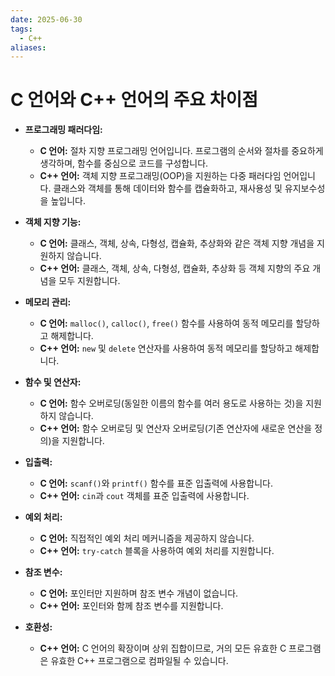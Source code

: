 ```yaml
---
date: 2025-06-30
tags:
  - C++
aliases:
---
```


# C 언어와 C++ 언어의 주요 차이점

*   **프로그래밍 패러다임:**
    *   **C 언어:** 절차 지향 프로그래밍 언어입니다. 프로그램의 순서와 절차를 중요하게 생각하며, 함수를 중심으로 코드를 구성합니다.
    *   **C++ 언어:** 객체 지향 프로그래밍(OOP)을 지원하는 다중 패러다임 언어입니다. 클래스와 객체를 통해 데이터와 함수를 캡슐화하고, 재사용성 및 유지보수성을 높입니다.

*   **객체 지향 기능:**
    *   **C 언어:** 클래스, 객체, 상속, 다형성, 캡슐화, 추상화와 같은 객체 지향 개념을 지원하지 않습니다.
    *   **C++ 언어:** 클래스, 객체, 상속, 다형성, 캡슐화, 추상화 등 객체 지향의 주요 개념을 모두 지원합니다.

*   **메모리 관리:**
    *   **C 언어:** `malloc()`, `calloc()`, `free()` 함수를 사용하여 동적 메모리를 할당하고 해제합니다.
    *   **C++ 언어:** `new` 및 `delete` 연산자를 사용하여 동적 메모리를 할당하고 해제합니다.

*   **함수 및 연산자:**
    *   **C 언어:** 함수 오버로딩(동일한 이름의 함수를 여러 용도로 사용하는 것)을 지원하지 않습니다.
    *   **C++ 언어:** 함수 오버로딩 및 연산자 오버로딩(기존 연산자에 새로운 연산을 정의)을 지원합니다.

*   **입출력:**
    *   **C 언어:** `scanf()`와 `printf()` 함수를 표준 입출력에 사용합니다.
    *   **C++ 언어:** `cin`과 `cout` 객체를 표준 입출력에 사용합니다.

*   **예외 처리:**
    *   **C 언어:** 직접적인 예외 처리 메커니즘을 제공하지 않습니다.
    *   **C++ 언어:** `try-catch` 블록을 사용하여 예외 처리를 지원합니다.

*   **참조 변수:**
    *   **C 언어:** 포인터만 지원하며 참조 변수 개념이 없습니다.
    *   **C++ 언어:** 포인터와 함께 참조 변수를 지원합니다.

*   **호환성:**
    *   **C++ 언어:** C 언어의 확장이며 상위 집합이므로, 거의 모든 유효한 C 프로그램은 유효한 C++ 프로그램으로 컴파일될 수 있습니다.
